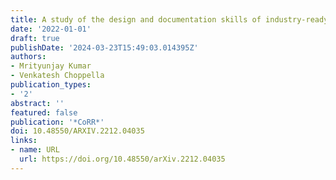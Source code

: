 ```yaml
---
title: A study of the design and documentation skills of industry-ready CS students
date: '2022-01-01'
draft: true
publishDate: '2024-03-23T15:49:03.014395Z'
authors:
- Mrityunjay Kumar
- Venkatesh Choppella
publication_types:
- '2'
abstract: ''
featured: false
publication: '*CoRR*'
doi: 10.48550/ARXIV.2212.04035
links:
- name: URL
  url: https://doi.org/10.48550/arXiv.2212.04035
---
```


